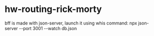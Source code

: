 # hw-routing-rick-morty

bff is made with json-server, launch it using whis command:
npx json-server --port 3001 --watch db.json
